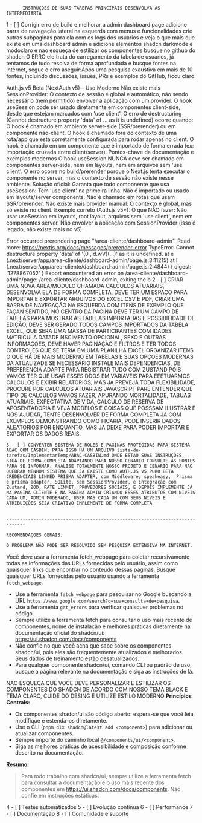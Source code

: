 
          INSTRUÇOES DE SUAS TAREFAS PRINCIPAIS DESENVOLVA AS INTERMEDIARIA



  1 - [ ] Corrigir erro de build e melhorar a admin dashboard page adicione barra de navegação lateral na esquerda com menus e funcionalidades crie outras subpaginas para ela com os logs dos usuarios e veja o que mais que existe em uma dashboard admin e adicione elementos shadcn darkmode e modoclaro e nao esqueça de estilizar os componentes busque no github do shadcn O ERRO  ele trata do carregamento da tabela de usuarios, já tentamos de tudo resolva de forma aprofundada e busque fontes na internet, segue o erro aseguir:Após uma pesquisa exaustiva em mais de 10 fontes, incluindo discussões, issues, PRs e exemplos do GitHub, ficou claro:

Auth.js v5 Beta (NextAuth v5) – Uso Moderno
Não existe mais SessionProvider: O contexto de sessão é global e automático, não sendo necessário (nem permitido) envolver a aplicação com um provider.
O hook useSession pode ser usado diretamente em componentes client-side, desde que estejam marcados com 'use client'.
O erro de destructuring (Cannot destructure property 'data' of ... as it is undefined) ocorre quando:
O hook é chamado em ambiente server-side (SSR/prerender) ou em componente não-client.
O hook é chamado fora do contexto de uma rota/app que está corretamente configurada para rodar apenas no client.
O hook é chamado em um componente que é importado de forma errada (ex: importação cruzada entre client/server).
Pontos-chave da documentação e exemplos modernos
O hook useSession NUNCA deve ser chamado em componentes server-side, nem em layouts, nem em arquivos sem 'use client'.
O erro ocorre no build/prerender porque o Next.js tenta executar o componente no server, mas o contexto de sessão não existe nesse ambiente.
Solução oficial: Garanta que todo componente que usa useSession:
Tem 'use client' na primeira linha.
Não é importado ou usado em layouts/server components.
Não é chamado em rotas que usam SSR/prerender.
Não existe mais provider manual: O contexto é global, mas só existe no client.
Exemplo correto (Auth.js v5+):
O que NÃO fazer:
Não usar useSession em layouts, root layout, arquivos sem 'use client', nem em componentes server.
Não envolver a aplicação com SessionProvider (isso é legado, não existe mais no v5).


 Error occurred prerendering page "/area-cliente/dashboard-admin". Read more: https://nextjs.org/docs/messages/prerender-error
TypeError: Cannot destructure property 'data' of '(0 , d.wV)(...)' as it is undefined.
    at e (.next/server/app/area-cliente/dashboard-admin/page.js:3:11215)
    at I (.next/server/app/area-cliente/dashboard-admin/page.js:2:4844) {
  digest: '1278867052'
}
Export encountered an error on /area-cliente/dashboard-admin/page: /area-cliente/dashboard-admin, exiting the b
  2 - [ ] CRIAR UMA NOVA AREA/MODULO CHAMADA CALCULOS ATUARIAIS, DESENVOLVA ELA DE FORMA COMPLETA, DEVE TER UM ESPAÇO PARA IMPORTAR E EXPORTAR ARQUIVOS DO EXCEL CSV E PDF, CRIAR UMA BARRA DE NAVEGAÇÃO NA ESQUERDA COM ITENS DE EXEMPLO QUE FAÇAN SENTIDO, NO CENTRO DA PAGINA DEVE TER UM CAMPO DE TABELAS PARA MOSTRAR AS TABELAS IMPORTADAS E POSSIBILIDADE DE EDIÇÃO, DEVE SER GERADO TODOS CAMPOS IMPORTADOS DA TABELA EXCEL, QUE SERA UMA MASSA DE PARTICIPANTES COM IDADES MATRICULA DATADE NSCIMENTO OPCIONAL, SEXO E OUTRAS INFORMAÇOES, DEVE HAVER PAGINAÇÃO E FILTROS E TER TODOS CONTROLES QUE SE TERIA EM UMA PLANILHA EXCEL ORGANIZAR ITENS O QUE HÁ DE MAIS MODERNO EM TABELAS E SUAS OPÇOES MODERNAS DA ATUALIZADE SE NECESSÁRIO INSTALE MAIS DEPENDENCIAS, DE PREFERENCIA ADAPTE PARA REGISTRAR TUDO COM ZUSTAND POIS VAMOS TER QUE USAR ESSES DDOS EM VARIAVEIS PARA EFETUARMOS CALCULOS E EXIBIR RELATORIOS, MAS JA PREVEJA TODA FLEXIBILIDADE, PROCURE POR CALCULOS ATUARIAIS JAVASCRIPT PARE ENTENDER QUE TIPO DE CALCULOS VAMOS FAZER, APURANDO MORTALIDADE, TABUAS ATUARIAIS, EXPECTATIVA DE VIDA, CALCULO DE RESERVA DE APOSENTADORIA E VEJA MODELOS E COISAS QUE POSSSAM ILUSTRAR E NOS AJUDAR, TENTE DESENVOLVER DE FORMA COMPLETA JA COM EXEMPLOS DEMONSTRANDO COMO FICARIA, PODE INSERIR DADOS ALEATORIOS POR ENQUANTO, MAS JA DEIXE PARA PODER IMPORTAR E EXPORTAR OS DADOS REAIS.
  
    3 - [ ] CONVERTER SISTEMA DE ROLES E PAGINAS PROTEGIDAS PARA SISTEMA ABAC COM CASBIN, PARA ISSO HÁ UM ARQUIVO lista-de-tarefas/ImplementarTemp/ABAC-CASBIN.md ONDE ESTAO SUAS INSTRUÇÕES, SIGA DE FORMA COMPLETA ADAPTANDO PARA NOSSO CENARIO CONSULTE AS FONTES PARA SE INFORMAR, ANALISE TOTALMENTE NOSSO PROJETO E CENARIO PARA NAO QUEBRAR NENHUM SISTEMA QUE JA EXISTE COMO AUTH.JS V5 PURO BETA CREDENCIAIS LINKED PRISMA ADAPTER, com Middleware, speakeasy,  Prisma e prisma adapter, SQLite, sem SessionProvider, e integração com Zustand, ZOD, RATE LIMMIT, PROVEDORES SOCIAIS, E DEPOIS INPLEMENTE JA NA PAGINA CLIENTE E NA PAGINA ADMIN CRIANDO ESSES ATRIBUTOS COM NIVEIS CADA UM, ADMIN MODERADO, USER MAS CADA UM COM SEUS NIVEIS E ATRIBUIÇÕES SEJA CRIATIVO IMPLEMENTE DE FORMA COMPLETA


    -----------------------------------------------------------------------------

    RECOMENDAÇOES GERAIS, 

    O PROBLEMA NÃO PODE SER RESOLVIDO SEM PESQUISA EXTENSIVA NA INTERNET.

Você deve usar a ferramenta fetch_webpage para coletar recursivamente todas as informações das URLs fornecidas pelo usuário, assim como quaisquer links que encontrar no conteúdo dessas páginas. 
Busque quaisquer URLs fornecidas pelo usuário usando a ferramenta `fetch_webpage`.
- Use a ferramenta `fetch_webpage` para pesquisar no Google buscando a URL `https://www.google.com/search?q=sua+consulta+de+pesquisa`.
- Use a ferramenta `get_errors` para verificar quaisquer problemas no código
- Sempre utilize a ferramenta fetch para consultar o uso mais recente de componentes, nome de instalação e melhores práticas diretamente na documentação oficial do shadcn/ui: https://ui.shadcn.com/docs/components
- Não confie no que você acha que sabe sobre os componentes shadcn/ui, pois eles são frequentemente atualizados e melhorados. Seus dados de treinamento estão desatualizados.
- Para qualquer componente shadcn/ui, comando CLI ou padrão de uso, busque a página relevante na documentação e siga as instruções de lá.


NAO ESQUEÇA QUE VOCE DEVE PERSONALIZAR E ESTILIZAR OS COMPONENTES DO SHADCN DE ACORDO COM NOSSO TEMA BLACK E TEMA CLARO, CUIDE DO DESING E UTILIZE ESTILO MODERNO
**Princípios Centrais:**
- Os componentes shadcn/ui são código aberto: espera-se que você leia, modifique e estenda-os diretamente.
- Use o CLI (`pnpm dlx shadcn@latest add <component>`) para adicionar ou atualizar componentes.
- Sempre importe do caminho local `@/components/ui/<component>`.
- Siga as melhores práticas de acessibilidade e composição conforme descrito na documentação.

**Resumo:**
> Para todo trabalho com shadcn/ui, sempre utilize a ferramenta fetch para consultar a documentação e o uso mais recente dos componentes em https://ui.shadcn.com/docs/components. Não confie em instruções estáticas.







  4 - [ ] Testes automatizados
  5 - [ ] Evolução contínua
  6 - [ ] Performance
  7 - [ ] Documentação
  8 - [ ] Comunidade e suporte